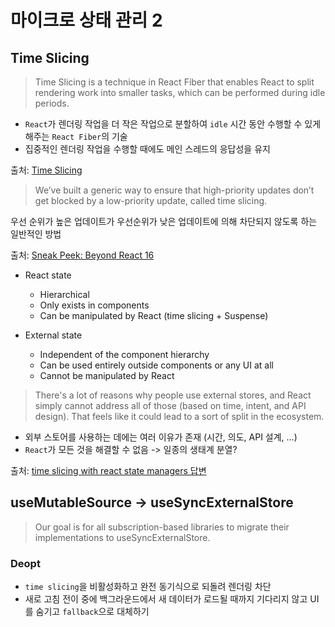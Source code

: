 # 마이크로 상태 관리 2

## Time Slicing

> Time Slicing is a technique in React Fiber that enables React to split rendering work into smaller tasks, which can be performed during idle periods.

- `React`가 렌더링 작업을 더 작은 작업으로 분할하여 `idle` 시간 동안 수행할 수 있게 해주는 `React Fiber`의 기술
- 집중적인 렌더링 작업을 수행할 때에도 메인 스레드의 응답성을 유지

출처: [Time Slicing](https://reintech.io/term/optimize-performance-time-slicing)

> We’ve built a generic way to ensure that high-priority updates don’t get blocked by a low-priority update, called time slicing.

우선 순위가 높은 업데이트가 우선순위가 낮은 업데이트에 의해 차단되지 않도록 하는 일반적인 방법

출처: [Sneak Peek: Beyond React 16](https://legacy.reactjs.org/blog/2018/03/01/sneak-peek-beyond-react-16.html)

- React state

  - Hierarchical
  - Only exists in components
  - Can be manipulated by React (time slicing + Suspense)

- External state

  - Independent of the component hierarchy
  - Can be used entirely outside components or any UI at all
  - Cannot be manipulated by React

> There's a lot of reasons why people use external stores, and React simply cannot address all of those (based on time, intent, and API design). That feels like it could lead to a sort of split in the ecosystem.

- 외부 스토어를 사용하는 데에는 여러 이유가 존재 (시간, 의도, API 설계, ...)
- `React`가 모든 것을 해결할 수 없음 -> 일종의 생태계 분열?

출처: [time slicing with react state managers 답변](https://github.com/reactwg/react-18/discussions/124#discussioncomment-2368780)

## useMutableSource → useSyncExternalStore

> Our goal is for all subscription-based libraries to migrate their implementations to useSyncExternalStore.

### Deopt

- `time slicing`을 비활성화하고 완전 동기식으로 되돌려 렌더링 차단
- 새로 고침 전이 중에 백그라운드에서 새 데이터가 로드될 때까지 기다리지 않고 UI를 숨기고 `fallback`으로 대체하기
